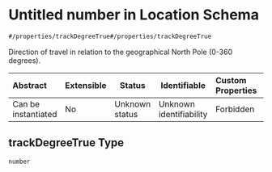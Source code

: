 # Untitled number in Location Schema

```txt
#/properties/trackDegreeTrue#/properties/trackDegreeTrue
```

Direction of travel in relation to the geographical North Pole (0-360 degrees).


| Abstract            | Extensible | Status         | Identifiable            | Custom Properties | Additional Properties | Access Restrictions | Defined In                                                                  |
| :------------------ | ---------- | -------------- | ----------------------- | :---------------- | --------------------- | ------------------- | --------------------------------------------------------------------------- |
| Can be instantiated | No         | Unknown status | Unknown identifiability | Forbidden         | Allowed               | none                | [location.json\*](../../schema/sensor/location.json "open original schema") |

## trackDegreeTrue Type

`number`
